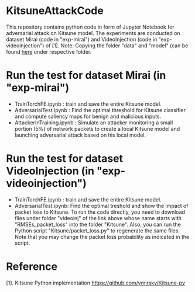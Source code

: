 # KitsuneAttackCode
This repository contains python code in form of Jupyter Notebook for adversarial attack on Kitsune model. The experiments are conducted on dataset Mirai (code in "exp-mirai") and VideoInjection (code in "exp-videoinjection") of \[1\].
Note: Copying the folder "data" and "model" (can be found [here](https://drive.google.com/drive/folders/1_GPJrO0drKq6qbL1GKi0ebOBu_g208tj?usp=sharing.) under respective folder.

# Run the test for dataset Mirai (in "exp-mirai")
  - TrainTorchFE.ipynb : train and save the entire Kitsune model.
  - AdversarialTest.ipynb : Find the optimal threshold for Kitsune classifier and compute saliency maps for benign and malicious inputs.
  - AttackerInTraining.ipynb : Simulate an attacker monitoring a small portion (5%) of network packets to create a local Kitsune model and launching adversarial attack based on his local model.
  
# Run the test for dataset VideoInjection (in "exp-videoinjection")
  - TrainTorchFE.ipynb : train and save the entire Kitsune model.
  - AdversarialTest.ipynb: Find the optimal treshold and show the impact of packet loss to Kitsune. To run the code directly, you need to download files under folder "videoinj" of the link above whose name starts with "RMSEs_packet_loss" into the folder "Kitsune". Also, you can run the Python script "Kitsune/packet_loss.py" to regenerate the same files. Note that you may change the packet loss probability as indicated in the script.


# Reference
[1]. Kitsune Python implementation https://github.com/ymirsky/Kitsune-py
